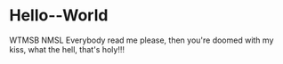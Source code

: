 # Hello--World
WTMSB
NMSL
Everybody read me please, then you're doomed with my kiss, what the hell, that's holy!!!
